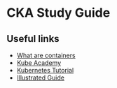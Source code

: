 # CKA Study Guide

## Useful links

* [What are containers](https://jvns.ca/blog/2016/10/10/what-even-is-a-container/)
* [Kube Academy](https://kube.academy/)
* [Kubernetes Tutorial](https://kubernetes.io/docs/tutorials/)
* [Illustrated Guide](https://www.cncf.io/the-childrens-illustrated-guide-to-kubernetes/)
